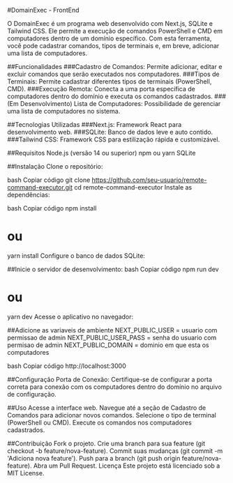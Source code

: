 #DomainExec - FrontEnd

O DomainExec é um programa web desenvolvido com Next.js, SQLite e Tailwind CSS. Ele permite a execução de comandos PowerShell e CMD em computadores dentro de um domínio específico. Com esta ferramenta, você pode cadastrar comandos, tipos de terminais e, em breve, adicionar uma lista de computadores.

##Funcionalidades
###Cadastro de Comandos: Permite adicionar, editar e excluir comandos que serão executados nos computadores.
###Tipos de Terminais: Permite cadastrar diferentes tipos de terminais (PowerShell, CMD).
###Execução Remota: Conecta a uma porta específica de computadores dentro do domínio e executa os comandos cadastrados.
###(Em Desenvolvimento) Lista de Computadores: Possibilidade de gerenciar uma lista de computadores no sistema.

##Tecnologias Utilizadas
###Next.js: Framework React para desenvolvimento web.
###SQLite: Banco de dados leve e auto contido.
###Tailwind CSS: Framework CSS para estilização rápida e customizável.

##Requisitos
Node.js (versão 14 ou superior)
npm ou yarn
SQLite

##Instalação
Clone o repositório:

bash
Copiar código
git clone https://github.com/seu-usuario/remote-command-executor.git
cd remote-command-executor
Instale as dependências:

bash
Copiar código
npm install
# ou
yarn install
Configure o banco de dados SQLite:

##Inicie o servidor de desenvolvimento:
bash
Copiar código
npm run dev
# ou
yarn dev
Acesse o aplicativo no navegador:

##Adicione as variaveis de ambiente
NEXT_PUBLIC_USER = usuario com permissao de admin 
NEXT_PUBLIC_USER_PASS = senha do usuario com permisao de admin
NEXT_PUBLIC_DOMAIN = dominio em que esta os computadores

bash
Copiar código
http://localhost:3000

##Configuração
Porta de Conexão: Certifique-se de configurar a porta correta para conexão com os computadores dentro do domínio no arquivo de configuração.

##Uso
Acesse a interface web.
Navegue até a seção de Cadastro de Comandos para adicionar novos comandos.
Selecione o tipo de terminal (PowerShell ou CMD).
Execute os comandos nos computadores cadastrados.

##Contribuição
Fork o projeto.
Crie uma branch para sua feature (git checkout -b feature/nova-feature).
Commit suas mudanças (git commit -m 'Adiciona nova feature').
Push para a branch (git push origin feature/nova-feature).
Abra um Pull Request.
Licença
Este projeto está licenciado sob a MIT License.
